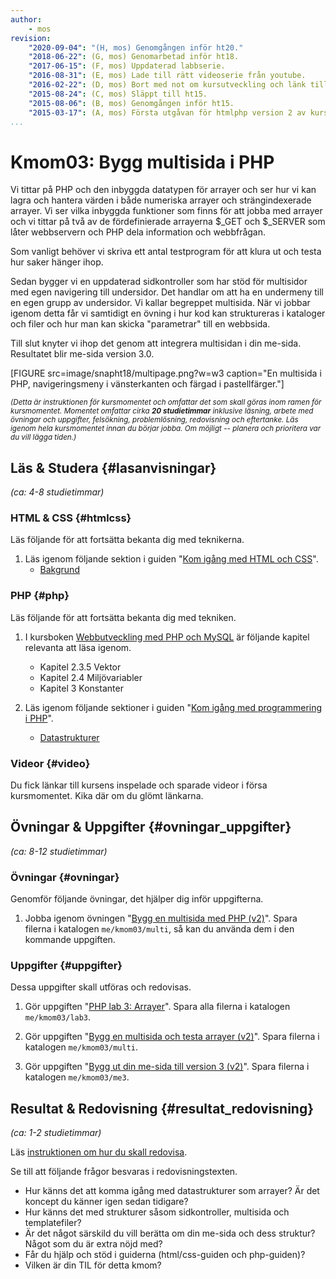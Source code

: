 ```yaml
---
author:
    - mos
revision:
    "2020-09-04": "(H, mos) Genomgången inför ht20."
    "2018-06-22": (G, mos) Genomarbetad inför ht18.
    "2017-06-15": (F, mos) Uppdaterad labbserie.
    "2016-08-31": (E, mos) Lade till rätt videoserie från youtube.
    "2016-02-22": (D, mos) Bort med not om kursutveckling och länk till version 1.
    "2015-08-24": (C, mos) Släppt till ht15.
    "2015-08-06": (B, mos) Genomgången inför ht15.
    "2015-03-17": (A, mos) Första utgåvan för htmlphp version 2 av kursen.
...
```

Kmom03: Bygg multisida i PHP
==================================

Vi tittar på PHP och den inbyggda datatypen för arrayer och ser hur vi kan lagra och hantera värden i både numeriska arrayer och strängindexerade arrayer. Vi ser vilka inbyggda funktioner som finns för att jobba med arrayer och vi tittar på två av de fördefinierade arrayerna $\_GET och $\_SERVER som låter webbservern och PHP dela information och webbfrågan.

Som vanligt behöver vi skriva ett antal testprogram för att klura ut och testa hur saker hänger ihop.

Sedan bygger vi en uppdaterad sidkontroller som har stöd för multisidor med egen navigering till undersidor. Det handlar om att ha en undermeny till en egen grupp av undersidor. Vi kallar begreppet multisida. När vi jobbar igenom detta får vi samtidigt en övning i hur kod kan struktureras i kataloger och filer och hur man kan skicka "parametrar" till en webbsida.

Till slut knyter vi ihop det genom att integrera multisidan i din me-sida. Resultatet blir me-sida version 3.0.

<!--more-->

[FIGURE src=image/snapht18/multipage.png?w=w3 caption="En multisida i PHP, navigeringsmeny i vänsterkanten och färgad i pastellfärger."]


<small><i>(Detta är instruktionen för kursmomentet och omfattar det som skall göras inom ramen för kursmomentet. Momentet omfattar cirka **20 studietimmar** inklusive läsning, arbete med övningar och uppgifter, felsökning, problemlösning, redovisning och eftertanke. Läs igenom hela kursmomentet innan du börjar jobba. Om möjligt -- planera och prioritera var du vill lägga tiden.)</i></small>



Läs & Studera  {#lasanvisningar}
---------------------------------

*(ca: 4-8 studietimmar)*



### HTML & CSS {#htmlcss}

Läs följande för att fortsätta bekanta dig med teknikerna.

1. Läs igenom följande sektion i guiden "[Kom igång med HTML och CSS](guide/kom-igang-med-html-och-css)".
    * [Bakgrund](guide/kom-igang-med-html-och-css/bakgrund)



### PHP {#php}

Läs följande för att fortsätta bekanta dig med tekniken.

1. I kursboken [Webbutveckling med PHP och MySQL](kunskap/boken-webbutveckling-med-php-och-mysql) är följande kapitel relevanta att läsa igenom.
    * Kapitel 2.3.5 Vektor
    * Kapitel 2.4 Miljövariabler
    * Kapitel 3 Konstanter

1. Läs igenom följande sektioner i guiden "[Kom igång med programmering i PHP](guide/kom-igang-med-programmering-i-php)".
    * [Datastrukturer](guide/kom-igang-med-programmering-i-php/datastrukturer)

<!--
1. Det finns en videoserie som bygger på innehållet i guiden, kika gärna på den som ett komplement till guiden. Kika på de videor som är markerade "[Datastrukturer]".
    * [Kom igång med programmering i PHP (2019)](https://www.youtube.com/playlist?list=PLKtP9l5q3ce-oIvGdREyAH-Oq_DQdqYW1)
-->



### Videor {#video}

Du fick länkar till kursens inspelade och sparade videor i försa kursmomentet. Kika där om du glömt länkarna.



Övningar & Uppgifter  {#ovningar_uppgifter}
-------------------------------------------

*(ca: 8-12 studietimmar)*



### Övningar {#ovningar}

Genomför följande övningar, det hjälper dig inför uppgifterna.

1. Jobba igenom övningen "[Bygg en multisida med PHP (v2)](kunskap/bygg-en-multisida-med-php-v2)". Spara filerna i katalogen `me/kmom03/multi`, så kan du använda dem i den kommande uppgiften.



### Uppgifter {#uppgifter}

Dessa uppgifter skall utföras och redovisas.

1. Gör uppgiften "[PHP lab 3: Arrayer](uppgift/php-lab3-arrayer)". Spara alla filerna i katalogen `me/kmom03/lab3`.

1. Gör uppgiften "[Bygg en multisida och testa arrayer (v2)](uppgift/bygg-en-multisida-och-testa-arrayer-v2)". Spara filerna i katalogen `me/kmom03/multi`.

1. Gör uppgiften "[Bygg ut din me-sida till version 3 (v2)](uppgift/bygg-ut-din-htmlphp-me-sida-till-version-3-v2)". Spara filerna i katalogen `me/kmom03/me3`.



Resultat & Redovisning  {#resultat_redovisning}
-----------------------------------------------

*(ca: 1-2 studietimmar)*

Läs [instruktionen om hur du skall redovisa](./../redovisa).

Se till att följande frågor besvaras i redovisningstexten.

* Hur känns det att komma igång med datastrukturer som arrayer? Är det koncept du känner igen sedan tidigare?
* Hur känns det med strukturer såsom sidkontroller, multisida och templatefiler?
* Är det något särskild du vill berätta om din me-sida och dess struktur? Något som du är extra nöjd med?
* Får du hjälp och stöd i guiderna (html/css-guiden och php-guiden)?
* Vilken är din TIL för detta kmom?
